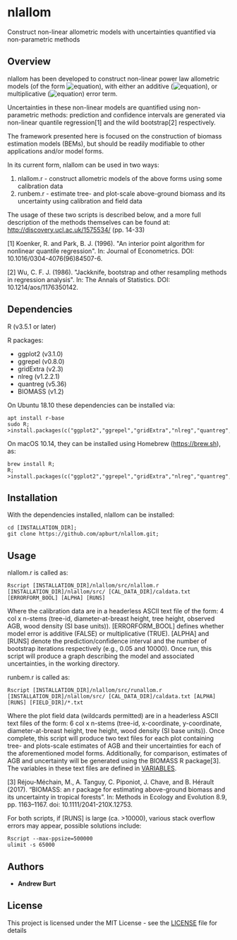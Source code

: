 # nlallom

Construct non-linear allometric models with uncertainties quantified via non-parametric methods

## Overview

nlallom has been developed to construct non-linear power law allometric models (of the form ![equation](http://latex.codecogs.com/gif.latex?y&space;=&space;aX^b+\varepsilon)), with either an additive (![equation](http://latex.codecogs.com/gif.latex?\varepsilon&space;\sim&space;\mathcal{N}&space;(0,\sigma^2))), or multiplicative (![equation](http://latex.codecogs.com/gif.latex?\varepsilon&space;\sim&space;\mathcal{N}&space;(0,\sigma^2&space;X^k))) error term.

Uncertainties in these non-linear models are quantified using non-parametric methods: prediction and confidence intervals are generated via non-linear quantile regression[1] and the wild bootstrap[2] respectively. 

The framework presented here is focused on the construction of biomass estimation models (BEMs), but should be readily modifiable to other applications and/or model forms. 

In its current form, nlallom can be used in two ways:

1) nlallom.r - construct allometric models of the above forms using some calibration data
2) runbem.r - estimate tree- and plot-scale above-ground biomass and its uncertainty using calibration and field data

The usage of these two scripts is described below, and a more full description of the methods themselves can be found at: http://discovery.ucl.ac.uk/1575534/ (pp. 14-33)

[1] Koenker, R. and Park, B. J. (1996). "An interior point algorithm for nonlinear quantile regression". In: Journal of Econometrics. DOI: 10.1016/0304-4076(96)84507-6.

[2] Wu, C. F. J. (1986). "Jackknife, bootstrap and other resampling methods in regression analysis". In: The Annals of Statistics. DOI: 10.1214/aos/1176350142.

## Dependencies

R (v3.5.1 or later)

R packages:
* ggplot2 (v3.1.0)
* ggrepel (v0.8.0)
* gridExtra (v2.3)
* nlreg (v1.2.2.1)
* quantreg (v5.36)
* BIOMASS (v1.2)

On Ubuntu 18.10 these dependencies can be installed via:

```
apt install r-base
sudo R;
>install.packages(c("ggplot2","ggrepel","gridExtra","nlreg","quantreg","BIOMASS"))
```

On macOS 10.14, they can be installed using Homebrew (https://brew.sh), as:

```
brew install R;
R;
>install.packages(c("ggplot2","ggrepel","gridExtra","nlreg","quantreg","BIOMASS"))
```

## Installation

With the dependencies installed, nlallom can be installed:

```
cd [INSTALLATION_DIR];
git clone https://github.com/apburt/nlallom.git;
```

## Usage

nlallom.r is called as:

```
Rscript [INSTALLATION_DIR]/nlallom/src/nlallom.r [INSTALLATION_DIR]/nlallom/src/ [CAL_DATA_DIR]/caldata.txt [ERRORFORM_BOOL] [ALPHA] [RUNS] 
```

Where the calibration data are in a headerless ASCII text file of the form: 4 col x n-stems (tree-id, diameter-at-breast height, tree height, observed AGB, wood density (SI base units)).
[ERRORFORM_BOOL] defines whether model error is additive (FALSE) or multiplicative (TRUE).
[ALPHA] and [RUNS] denote the prediction/confidence interval and the number of bootstrap iterations respectively (e.g., 0.05 and 10000).
Once run, this script will produce a graph describing the model and associated uncertainties, in the working directory.

runbem.r is called as:

```
Rscript [INSTALLATION_DIR]/nlallom/src/runallom.r [INSTALLATION_DIR]/nlallom/src/ [CAL_DATA_DIR]/caldata.txt [ALPHA] [RUNS] [FIELD_DIR]/*.txt
```

Where the plot field data (wildcards permitted) are in a headerless ASCII text files of the form: 6 col x n-stems (tree-id, x-coordinate, y-coordinate, diameter-at-breast height, tree height, wood density (SI base units)).
Once complete, this script will produce two text files for each plot containing tree- and plots-scale estimates of AGB and their uncertainties for each of the aforementioned model forms.
Additionally, for comparison, estimates of AGB and uncertainty will be generated using the BIOMASS R package[3].
The variables in these text files are defined in [VARIABLES](VARIABLES).

[3] Réjou-Méchain, M., A. Tanguy, C. Piponiot, J. Chave, and B. Hérault (2017). “BIOMASS: an r package for estimating above-ground biomass and its uncertainty in tropical forests”. In: Methods in Ecology and Evolution 8.9, pp. 1163–1167. doi: 10.1111/2041-210X.12753.

For both scripts, if [RUNS] is large (ca. >10000), various stack overflow errors may appear, possible solutions include:

```
Rscript --max-ppsize=500000
ulimit -s 65000
```

## Authors

* **Andrew Burt**

## License

This project is licensed under the MIT License - see the [LICENSE](LICENSE) file for details
